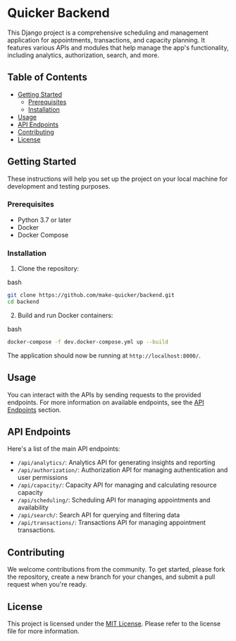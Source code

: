 

Quicker Backend
==============

This Django project is a comprehensive scheduling and management application for appointments, transactions, and capacity planning. It features various APIs and modules that help manage the app's functionality, including analytics, authorization, search, and more.

Table of Contents
-----------------

*   [Getting Started](#getting-started)
    *   [Prerequisites](#prerequisites)
    *   [Installation](#installation)
*   [Usage](#usage)
*   [API Endpoints](#api-endpoints)
*   [Contributing](#contributing)
*   [License](#license)

Getting Started
---------------

These instructions will help you set up the project on your local machine for development and testing purposes.

### Prerequisites

*   Python 3.7 or later
*   Docker
*   Docker Compose

### Installation

1.  Clone the repository:

bash

```bash
git clone https://github.com/make-quicker/backend.git
cd backend
```

2.  Build and run Docker containers:

bash

```bash
docker-compose -f dev.docker-compose.yml up --build
```

The application should now be running at `http://localhost:8000/`.

Usage
-----

You can interact with the APIs by sending requests to the provided endpoints. For more information on available endpoints, see the [API Endpoints](#api-endpoints) section.

API Endpoints
-------------

Here's a list of the main API endpoints:

*   `/api/analytics/`: Analytics API for generating insights and reporting
*   `/api/authorization/`: Authorization API for managing authentication and user permissions
*   `/api/capacity/`: Capacity API for managing and calculating resource capacity
*   `/api/scheduling/`: Scheduling API for managing appointments and availability
*   `/api/search/`: Search API for querying and filtering data
*   `/api/transactions/`: Transactions API for managing appointment transactions.

Contributing
------------

We welcome contributions from the community. To get started, please fork the repository, create a new branch for your changes, and submit a pull request when you're ready.

License
-------

This project is licensed under the [MIT License](LICENSE). Please refer to the license file for more information.
